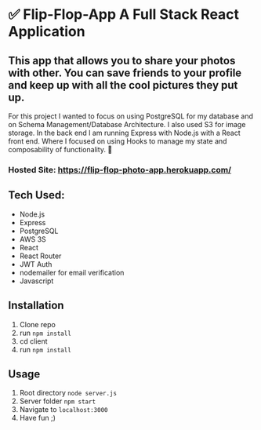 # ✅ Flip-Flop-App A Full Stack React Application
## This app that allows you to share your photos with other.  You can save friends to your profile and keep up with all the cool pictures they put up.  


For this project I wanted to focus on using PostgreSQL for my database and on Schema Management/Database Architecture.  I also used S3 for image storage. In the back end I am running  Express with Node.js with a React front end.  Where I focused on using Hooks to manage my state and composability of functionality. 🚀

### Hosted Site: https://flip-flop-photo-app.herokuapp.com/



## Tech Used:
- Node.js
- Express
- PostgreSQL
- AWS 3S
- React
- React Router
- JWT Auth
- nodemailer for email verification
- Javascript




## Installation

1. Clone repo
2. run `npm install`
3. cd client
4. run `npm install`

## Usage

1. Root directory `node server.js`
2. Server folder `npm start`
2. Navigate to `localhost:3000`
3. Have fun ;)
